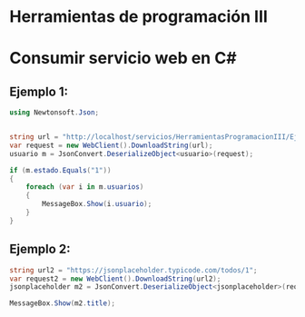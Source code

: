 # Herramientas de programación III

# Consumir servicio web en C#


## Ejemplo 1:

```C#
using Newtonsoft.Json;


string url = "http://localhost/servicios/HerramientasProgramacionIII/EjemplMVC/index.php?action=servicioweb";
var request = new WebClient().DownloadString(url);
usuario m = JsonConvert.DeserializeObject<usuario>(request);

if (m.estado.Equals("1"))
{
    foreach (var i in m.usuarios)
    {
        MessageBox.Show(i.usuario);
    }
}
```
## Ejemplo 2:



```C#
string url2 = "https://jsonplaceholder.typicode.com/todos/1";
var request2 = new WebClient().DownloadString(url2);
jsonplaceholder m2 = JsonConvert.DeserializeObject<jsonplaceholder>(request2);

MessageBox.Show(m2.title);
```
